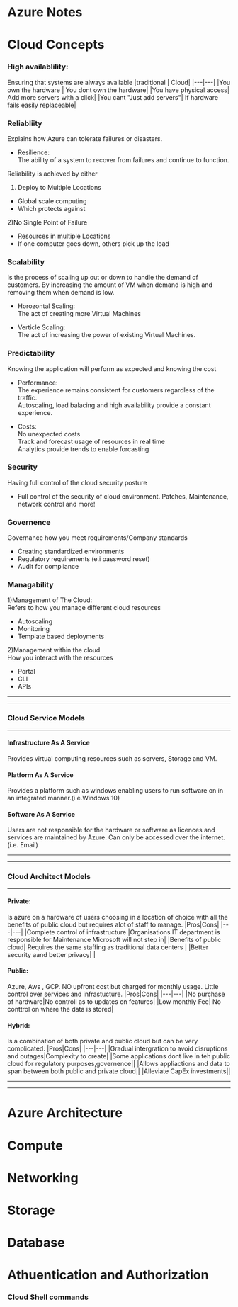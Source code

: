 # Azure Notes

# Cloud Concepts

### High availablility:
Ensuring that systems are always available
|traditional | Cloud|
|---|---|
|You own the hardware | You dont own the hardware| 
|You have physical access| Add more servers with a click|
|You cant "Just add servers"| If hardware fails easily replaceable|

### Reliabliity
Explains how Azure can tolerate failures or disasters.
- Resilience:<br>
The ability of a system to recover from failures and continue to function.

Reliability is achieved by either <br>
1) Deploy to Multiple Locations<br>
- Global scale computing<br>
- Which protects against<br>

2)No Single Point of Failure
- Resources in multiple Locations
- If one computer goes down, others pick up the load

### Scalability
Is the process of scaling up out or down to handle the demand of customers. By increasing the amount of VM when demand is high and removing them when demand is low.

- Horozontal Scaling:<br>
The act of creating more Virtual Machines

- Verticle Scaling:<br>
The act of increasing the power of existing Virtual Machines.

### Predictability 
Knowing the application will perform as expected and knowing the cost
- Performance:<br>
The experience remains consistent for customers regardless of the traffic.<br>
Autoscaling, load balacing and high availability provide a constant experience.

- Costs:<br>
No unexpected costs<br>
Track and forecast usage of resources in real time<br>
Analytics provide trends to enable forcasting

### Security
Having full control of the cloud security posture
- Full control of the security of cloud environment. Patches, Maintenance, network control and more!

### Governence
Governance how you meet requirements/Company standards
- Creating standardized environments
- Regulatory requirements (e.i password reset) 
- Audit for compliance

### Managability
1)Management of The Cloud:<br>
Refers to how you manage different cloud resources
- Autoscaling
- Monitoring
- Template based deployments

2)Management within the cloud<br>
How you interact with the resources
- Portal
- CLI
- APIs<br>
---------------------------------------------------
---------------------------------------------------
### Cloud Service Models
---
#### Infrastructure As A Service
Provides virtual computing resources such as servers, Storage and VM.

#### Platform As A Service
Provides a platform such as windows enabling users to run software on in an
integrated manner.(i.e.Windows 10)

#### Software As A Service
Users are not responsible for the hardware or software as licences and services 
are maintained by Azure.
Can only be accessed over the internet.(i.e. Email)

-----------------------------------------------------
-----------------------------------------------------

### Cloud Architect Models
---

#### Private:
Is azure on a hardware of users choosing in a location of choice with all the benefits of public cloud but requires alot of staff to manage.
|Pros|Cons|
|---|---|
|Complete control of infrastructure |Organisations IT department is responsible for Maintenance Microsoft will not step in|
|Benefits of public cloud| Requires the same staffing as traditional data centers |
|Better security aand better privacy| |

#### Public:
Azure, Aws , GCP. NO upfront cost but charged for monthly usage.
Little control over services and infrastucture.
|Pros|Cons|
|---|---|
|No purchase of hardware|No controll as to updates on features|
|Low monthly Fee| No conttrol on where the data is stored|

#### Hybrid:
Is a combination of both private and public cloud but can be very complicated.
|Pros|Cons|
|---|---|
|Gradual intergration to avoid disruptions and outages|Complexity to create|
|Some applications dont live in teh public cloud for regulatory purposes,governence||
|Allows appliactions and data to span between both public and private cloud||
|Alleviate CapEx investments||

-----------------------------------------------------
-----------------------------------------------------

# Azure Architecture

# Compute 

# Networking 

# Storage

# Database

# Athuentication and Authorization 


### Cloud Shell commands

